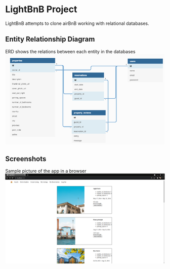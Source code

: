 # LightBnB Project

LightBnB attempts to clone airBnB working with relational databases.

## Entity Relationship Diagram
ERD shows the relations between each entity in the databases
!["Entity Relationship Diagram"](https://github.com/marcschul/LightBnB/blob/main/erd.png?raw=true)

## Screenshots
Sample picture of the app in a browser
!["Listings"](https://github.com/marcschul/LightBnB/blob/main/docs/listings.png?raw=true)